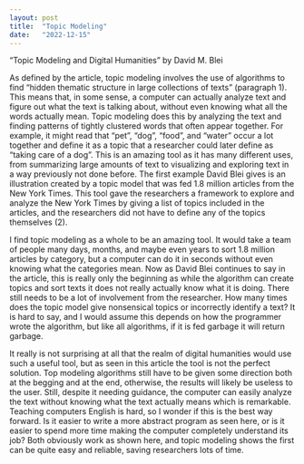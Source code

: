 ```yaml
---
layout: post
title:  "Topic Modeling"
date:   "2022-12-15"
---
```

“Topic Modeling and Digital Humanities” by David M. Blei

As defined by the article, topic modeling involves the use of algorithms to find “hidden thematic structure in large collections of texts” (paragraph 1). This means that, in some sense, a computer can actually analyze text and figure out what the text is talking about, without even knowing what all the words actually mean. Topic modeling does this by analyzing the text and finding patterns of tightly clustered words that often appear together. For example, it might read that “pet”, “dog”, “food”, and “water” occur a lot together and define it as a topic that a researcher could later define as “taking care of a dog”. This is an amazing tool as it has many different uses, from summarizing large amounts of text to visualizing and exploring text in a way previously not done before. The first example David Blei gives is an illustration created by a topic model that was fed 1.8 million articles from the New York Times. This tool gave the researchers a framework to explore and analyze the New York Times by giving a list of topics included in the articles, and the researchers did not have to define any of the topics themselves (2).

I find topic modeling as a whole to be an amazing tool. It would take a team of people many days, months, and maybe even years to sort 1.8 million articles by category, but a computer can do it in seconds without even knowing what the categories mean. Now as David Blei continues to say in the article, this is really only the beginning as while the algorithm can create topics and sort texts it does not really actually know what it is doing. There still needs to be a lot of involvement from the researcher. How many times does the topic model give nonsensical topics or incorrectly identify a text? It is hard to say, and I would assume this depends on how the programmer wrote the algorithm, but like all algorithms, if it is fed garbage it will return garbage.

It really is not surprising at all that the realm of digital humanities would use such a useful tool, but as seen in this article the tool is not the perfect solution. Top modeling algorithms still have to be given some direction both at the begging and at the end, otherwise, the results will likely be useless to the user. Still, despite it needing guidance, the computer can easily analyze the text without knowing what the text actually means which is remarkable. Teaching computers English is hard, so I wonder if this is the best way forward. Is it easier to write a more abstract program as seen here, or is it easier to spend more time making the computer completely understand its job? Both obviously work as shown here, and topic modeling shows the first can be quite easy and reliable, saving researchers lots of time.
